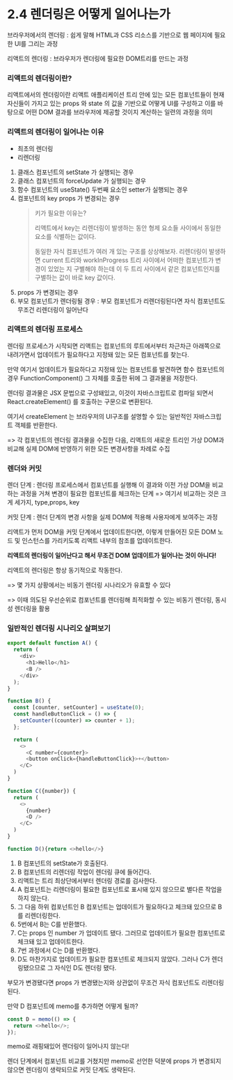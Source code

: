 # 2.4 렌더링은 어떻게 일어나는가

브라우저에서의 렌더링 : 쉽게 말해 HTML과 CSS 리소스를 기반으로 웹 페이지에 필요한 UI를 그리는 과정

리액트의 렌더링 : 브라우저가 렌더링에 필요한 DOM트리를 만드는 과정

### 리액트의 렌더링이란?

리액트에서의 렌더링이란 리액트 애플리케이션 트리 안에 있는 모든 컴포넌트들이 현재 자신들이 가지고 있는 props 와 state 의 값을 기반으로 어떻게 UI를 구성하고 이를 바탕으로 어떤 DOM 결과를 브라우저에 제공할 것이지 계산하는 일련의 과정을 의미

### 리액트의 렌더링이 일어나는 이유

- 최초의 렌더링
- 리렌더링

1. 클래스 컴포넌트의 setState 가 실행되는 경우
2. 클래스 컴포넌트의 forceUpdate 가 실행되는 경우
3. 함수 컴포넌트의 useState() 두번째 요소인 setter가 실행되는 경우
4. 컴포넌트의 key props 가 변경되는 경우
   > 키가 필요한 이유는?
   >
   > 리액트에서 key는 리렌더링이 발생하는 동안 형제 요소들 사이에서 동일한 요소를 식별하는 값이다.
   >
   > 동일한 자식 컴포넌트가 여러 개 있는 구조를 상상해보자. 리렌더링이 발생하면 current 트리와 workInProgress 트리 사이에서 어떠한 컴포넌트가 변경이 있었는 지 구별해야 하는데 이 두 트리 사이에서 같은 컴포넌트인지를 구별하는 값이 바로 key 값이다.
5. props 가 변경되는 경우
6. 부모 컴포넌트가 렌더링될 경우 : 부모 컴포넌트가 리렌더링된다면 자식 컴포넌트도 무조건 리렌더링이 일어난다

### 리액트의 렌더링 프로세스

렌더링 프로세스가 시작되면 리액트는 컴포넌트의 루트에서부터 차근차근 아래쪽으로 내려가면서 업데이트가 필요하다고 지정돼 있는 모든 컴포넌트를 찾는다.

만약 여기서 업데이트가 필요하다고 지정돼 있는 컴포넌트를 발견하면 함수 컴포넌트의 경우 FunctionComponent() 그 자체를 호출한 뒤에 그 결과물을 저장한다.

렌더링 결과물은 JSX 문법으로 구성돼있고, 이것이 자바스크립트로 컴파일 되면서 React.createElement() 를 호출하는 구문으로 변환된다.

여기서 createElement 는 브라우저의 UI구조를 설명할 수 있는 일반적인 자바스크립트 객체를 반환한다.

=> 각 컴포넌트의 렌더링 결과물을 수집한 다음, 리액트의 새로운 트리인 가상 DOM과 비교해 실제 DOM에 반영하기 위한 모든 변경사항을 차례로 수집

### 렌더와 커밋

렌더 단계 : 렌더링 프로세스에서 컴포넌트를 실행해 이 결과와 이전 가상 DOM을 비교하는 과정을 거쳐 변경이 필요한 컴포넌트를 체크하는 단계 => 여기서 비교하는 것은 크게 세가지, type,props, key

커밋 단계 : 렌더 단계의 변경 사항을 실제 DOM에 적용해 사용자에게 보여주는 과정

리액트가 먼저 DOM을 커밋 단계에서 업데이트한다면, 이렇게 만들어진 모든 DOM 노드 및 인스턴스를 가리키도록 리액트 내부의 참조를 업데이트한다.

**리액트의 렌더링이 일어난다고 해서 무조건 DOM 업데이트가 일어나는 것이 아니다!**

리액트의 렌더링은 항상 동기적으로 작동한다.

=> 몇 가지 상황에서는 비동기 렌더링 시나리오가 유효할 수 있다

=> 이때 의도된 우선순위로 컴포넌트를 렌더링해 최적화할 수 있는 비동기 렌더링, 동시성 렌더링을 활용

### 일반적인 렌더링 시나리오 살펴보기

```javascript
export default function A() {
  return (
    <div>
      <h1>Hello</h1>
      <B />
    </div>
  );
}

function B() {
  const [counter, setCounter] = useState(0);
  const handleButtonClick = () => {
    setCounter((counter) => counter + 1);
  };

  return (
    <>
      <C number={counter}>
      <button onClick={handleButtonClick}>+</button>
    </C>
  )
}

function C({number}) {
  return (
    <>
      {number}
      <D />
    </C>
  )
}

function D(){return <>hello</>}
```

1. B 컴포넌트의 setState가 호출된다.
2. B 컴포넌트의 리렌더링 작업이 렌더링 큐에 들어간다.
3. 리액트는 트리 최상단에서부터 렌더링 경로를 검사한다.
4. A 컴포넌트는 리렌더링이 필요한 컴포넌트로 표시돼 있지 않으므로 별다른 작업을 하지 않는다.
5. 그 다음 하위 컴포넌트인 B 컴포넌트는 업데이트가 필요하다고 체크돼 있으므로 B를 리렌더링한다.
6. 5번에서 B는 C를 반환했다.
7. C는 props 인 number 가 업데이트 됐다. 그러므로 업데이트가 필요한 컴포넌트로 체크돼 있고 업데이트한다.
8. 7번 과정에서 C는 D를 반환했다.
9. D도 마찬가지로 업데이트가 필요한 컴포넌트로 체크되지 않았다. 그러나 C가 렌더링됐으므로 그 자식인 D도 렌더링 됐다.

부모가 변경됐다면 props 가 변경됐는지와 상관없이 무조건 자식 컴포넌트도 리렌더링 된다.

만약 D 컴포넌트에 memo를 추가하면 어떻게 될까?

```javascript
const D = memo(() => {
  return <>hello</>;
});
```

memo로 래핑돼있어 렌더링이 일어나지 않는다!

렌더 단계에서 컴포넌트 비교를 거쳤지만 memo로 선언한 덕분에 props 가 변경되지 않으면 렌더링이 생략되므로 커밋 단계도 생략된다.
